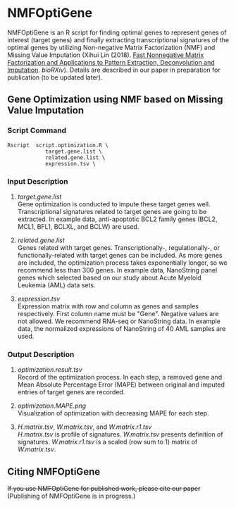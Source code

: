 # NMFOptiGene

NMFOptiGene is an R script for finding optimal genes to represent genes of interest (target genes) and finally extracting transcriptional signatures of the optimal genes by utilizing Non-negative Matrix Factorization (NMF) and Missing Value Imputation (Xihui Lin (2018). [Fast Nonnegative Matrix Factorization and Applications to
Pattern Extraction, Deconvolution and Imputation](https://www.biorxiv.org/content/10.1101/321802v1.full). *bioRXiv*). Details are described  in our paper in preparation for publication (to be updated later).

## Gene Optimization using NMF based on Missing Value Imputation

### Script Command
```       
Rscript  script.optimization.R \
            target.gene.list \
            related.gene.list \
            expression.tsv \

```
      
### Input Description
1. *target.gene.list*   
Gene optimization is conducted to impute these target genes well. Transcriptional signatures related to target genes are going to be extracted. In example data, anti-apoptotic BCL2 family genes (BCL2, MCL1, BFL1,  BCLXL, and BCLW) are used. 

2. *related.gene.list*   
Genes related with target genes. Transcriptionally-, regulationally-, or functionally-related with target genes can be included. As more genes are included, the optimization process takes exponentially longer, so we recommend less than 300 genes. In example data, NanoString panel genes which selected based on our study about Acute Myeloid Leukemia (AML) data sets.

3. *expression.tsv*   
Expression matrix with row and column as genes and samples respectively. First column name must be "Gene". Negative values are not allowed. We recommend RNA-seq or NanoString data. In example data, the normalized expressions of NanoString of 40 AML samples are used.

### Output Description
1. *optimization.result.tsv*   
Record of the optimization process. In each step, a removed gene and Mean Absolute Percentage Error (MAPE) between original and imputed entries of target genes are recorded.

2. *optimization.MAPE.png*   
Visualization of optimization with decreasing MAPE for each step.

3. *H.matrix.tsv*, *W.matrix.tsv*, and *W.matrix.r1.tsv*   
*H.matrix.tsv* is profile of signatures. *W.matrix.tsv* presents definition of signatures. *W.matrix.r1.tsv* is a scaled (row sum to 1) matrix of *W.matrix.tsv*.


## Citing NMFOptiGene
~~If you use NMFOptiGene for published work, please cite our paper~~   
(Publishing of NMFOptiGene is in progress.)





